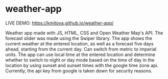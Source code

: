 # weather-app
 
LIVE DEMO: https://kmitova.github.io/weather-app/

Weather app made with JS, HTML, CSS and Open Weather Map's API. The forecast slider was made using the Swiper library. 
The app shows the current weather at the entered location, as well as a forecast five days ahead, starting from the current day.
Can switch from metric to imperial units.
The app can use local time at the entered location and determine whether to switch to night or day mode based on the time of day in the location by using sunset and sunset times with the google time zone api. Currently, the api key from google is taken down for security reasons.
